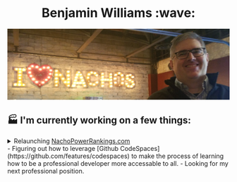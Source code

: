 <h1 align="center">Benjamin Williams :wave:</h1>

![I love nachos!](./ben-nacho.jpg)

## <h2>:factory: I'm currently working on a few things:</h2>

<details>
<summary>Relaunching <a href="nachopowerrankings.com">NachoPowerRankings.com</a></summary>
Stuff about npr.
</details>
- Figuring out how to leverage [Github CodeSpaces](https://github.com/features/codespaces) to make the process of learning how to be a professional developer more accessable to all.
- Looking for my next professional position.
